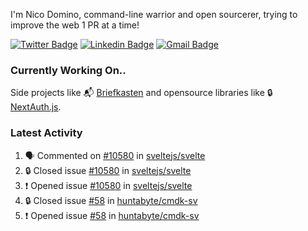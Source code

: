 
I'm Nico Domino, command-line warrior and open sourcerer, trying to improve the web 1 PR at a time!

[![Twitter Badge](https://img.shields.io/badge/-@ndom91-1ca0f1?style=flat-square&labelColor=1ca0f1&logo=twitter&logoColor=white&link=https://twitter.com/ndom91)](https://twitter.com/ndom91) [![Linkedin Badge](https://img.shields.io/badge/-ndom91-blue?style=flat-square&logo=Linkedin&logoColor=white&link=https://www.linkedin.com/in/ndom91/)](https://www.linkedin.com/in/ndom91/) [![Gmail Badge](https://img.shields.io/badge/-yo@ndo.dev-c14438?style=flat-square&logo=mail.ru&logoColor=white&link=mailto:yo@ndo.dev)](mailto:yo@ndo.dev)

### Currently Working On..

Side projects like 📬 [Briefkasten](https://briefkastenhq.com) and opensource libraries like 🔒 [NextAuth.js](https://github.com/nextauthjs/next-auth).

<!--START_SECTION_PROFILE_VIEWS:readme-info-->
<!--END_SECTION_PROFILE_VIEWS:readme-info-->

<!--START_SECTION_DAILY_COMMIT:readme-info-->
<!--END_SECTION_DAILY_COMMIT:readme-info-->

<!--START_SECTION_WEEKLY_COMMIT:readme-info-->
<!--END_SECTION_WEEKLY_COMMIT:readme-info-->

### Latest Activity

<!--START_SECTION:activity-->
1. 🗣 Commented on [#10580](https://github.com/sveltejs/svelte/issues/10580#issuecomment-1955228861) in [sveltejs/svelte](https://github.com/sveltejs/svelte)
2. 🔒 Closed issue [#10580](https://github.com/sveltejs/svelte/issues/10580) in [sveltejs/svelte](https://github.com/sveltejs/svelte)
3. ❗ Opened issue [#10580](https://github.com/sveltejs/svelte/issues/10580) in [sveltejs/svelte](https://github.com/sveltejs/svelte)
4. 🔒 Closed issue [#58](https://github.com/huntabyte/cmdk-sv/issues/58) in [huntabyte/cmdk-sv](https://github.com/huntabyte/cmdk-sv)
5. ❗ Opened issue [#58](https://github.com/huntabyte/cmdk-sv/issues/58) in [huntabyte/cmdk-sv](https://github.com/huntabyte/cmdk-sv)
<!--END_SECTION:activity-->
